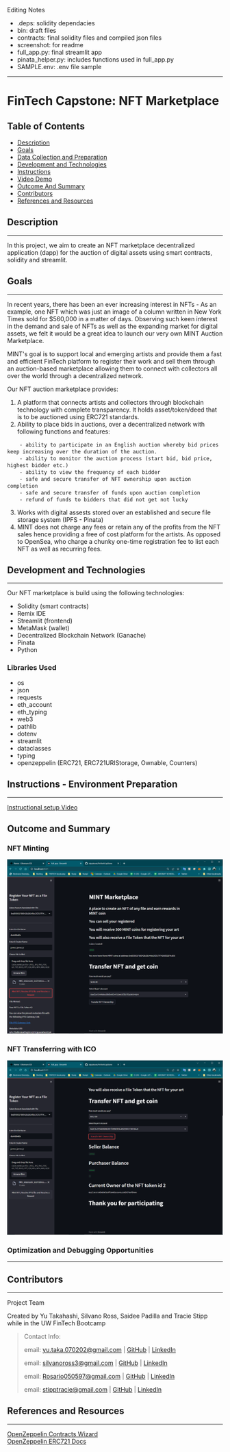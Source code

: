 
Editing Notes

- .deps: solidity dependacies
- bin: draft files
- contracts: final solidity files and compiled json files
- screenshot: for readme
- full_app.py: final streamlit app
- pinata_helper.py: includes functions used in full_app.py
- SAMPLE.env: .env file sample

---

# FinTech Capstone: NFT Marketplace

## Table of Contents
* [Description](#description)
* [Goals](#project-goals)
* [Data Collection and Preparation](#data-collection-and-preparation)
* [Development and Technologies](#development-and-technologies)
* [Instructions](#instructions)
* [Video Demo](#video-demo)
* [Outcome And Summary](#outcome-and-summary)
* [Contributors](#contributors)
* [References and Resources](#references-and-resources)



## Description
---
In this project, we aim to create an NFT marketplace decentralized application (dapp) for the auction of digital assets using smart contracts, solidity and streamlit.

## Goals
---

In recent years, there has been an ever increasing interest in NFTs - As an example, one NFT which was just an image of a column written in New York Times sold for $560,000 in a matter of days. Observing such keen interest in the demand and sale of NFTs as well as the expanding market for digital assets, we felt it would be a great idea to launch our very own MINT Auction Marketplace. 

MINT's goal is to support local and emerging artists and provide them a fast and efficient FinTech platform to register their work and sell them through an auction-based marketplace allowing them to connect with collectors all over the world through a decentralized network.

Our NFT auction marketplace provides:
1. A platform that connects artists and collectors through blockchain technology with complete transparency. It holds asset/token/deed that is to be auctioned using ERC721 standards.
2. Ability to place bids in auctions, over a decentralized network with following functions and features: </br>
>
        - ability to participate in an English auction whereby bid prices keep increasing over the duration of the auction.
        - ability to monitor the auction process (start bid, bid price, highest bidder etc.)
        - ability to view the frequency of each bidder
        - safe and secure transfer of NFT ownership upon auction completion
        - safe and secure transfer of funds upon auction completion
        - refund of funds to bidders that did not get not lucky
3. Works with digital assests stored over an established and secure file storage system (IPFS - Pinata)
5. MINT does not charge any fees or retain any of the profits from the NFT sales hence providing a free of cost platform for the artists. As opposed to OpenSea, who charge a chunky one-time registration fee to list each NFT as well as recurring fees.

## Development and Technologies
---

Our NFT marketplace is build using the following technologies: 
* Solidity (smart contracts)
* Remix IDE
* Streamlit (frontend)
* MetaMask (wallet)
* Decentralized Blockchain Network (Ganache)
* Pinata
* Python

### Libraries Used
* os
* json
* requests
* eth_account
* eth_typing
* web3
* pathlib
* dotenv
* streamlit
* dataclasses
* typing
* openzeppelin (ERC721, ERC721URIStorage, Ownable, Counters)


## Instructions - Environment Preparation
---
[Instructional setup Video](https://youtu.be/oqq1MAU4CQg)




## Outcome and Summary

### NFT Minting
![Minting](screenshot/nft_minting.PNG)

### NFT Transferring with ICO
![Transfer](screenshot/nft_transfer.PNG)


### Optimization and Debugging Opportunities


___


## Contributors
---
Project Team

Created by Yu Takahashi, Silvano Ross, Saidee Padilla and Tracie Stipp while in the UW FinTech Bootcamp
> Contact Info:
>
> email: yu.taka.070202@gmail.com |
> [GitHub](https://github.com/yutakadayo) |
> [LinkedIn]()
>
> email: silvanoross3@gmail.com |
> [GitHub](https://github.com/silvanoross) |
> [LinkedIn](https://www.linkedin.com/in/silvano-ross-b6a15a93/)
>
> email: Rosario050597@gmail.com |
> [GitHub](https://github.com/saideepadilla) |
> [LinkedIn]()
> 
> email: stipptracie@gmail.com |
> [GitHub](https://github.com/stipptracie) |
> [LinkedIn](https://www.linkedin.com/in/tracie-stipp-0719691b/)


## References and Resources
---

[OpenZeppelin Contracts Wizard](https://docs.openzeppelin.com/contracts/4.x/wizard) </br>
[OpenZeppelin ERC721 Docs](https://docs.openzeppelin.com/contracts/3.x/api/token/erc721#IERC721-setApprovalForAll-address-bool-)</br>
